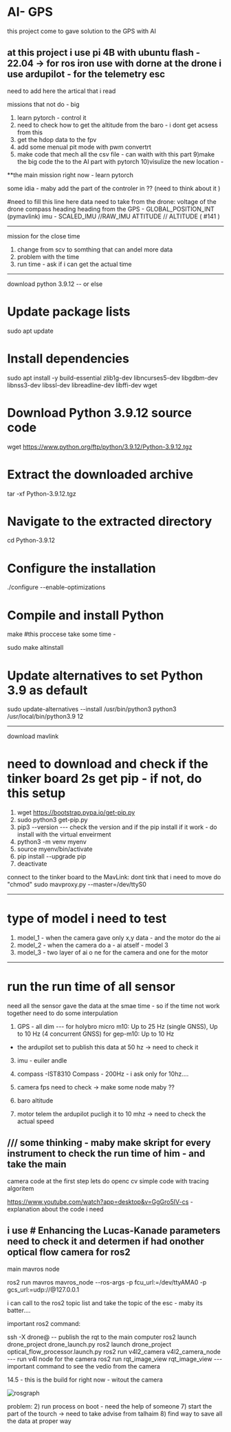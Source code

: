 # AI- GPS 
this project come to gave solution to the GPS with AI 



at this project i use pi 4B with ubuntu flash - 22.04 -> for ros iron use with dorne 
at the drone i use ardupilot - for the telemetry esc 
--------------------------------------------------------------------------------
need to add here the artical that i read
















missions that not do - big
1) learn pytorch - control it 
3) need to check how to get the altitude from the baro - i dont get acsess from this 
5) get the hdop data to the fpv 
6) add some menual pit mode with pwm convertrt 
8) make code that mech all the csv file  - can waith with this part 
9)make the big code the to the AI part with pytorch 
10)visulize the new location - 


**the main mission right now - learn pytorch 



some idia - maby add the part of the controler in ?? (need to think about it )


#need to fill this line here 
data need to take from the drone:
voltage of the drone 
compass heading 
heading from the GPS - GLOBAL_POSITION_INT (pymavlink)
imu - SCALED_IMU //RAW_IMU
ATTITUDE // ALTITUDE ( #141 )





-----------------------------------------------------------------------------
mission for the close time 
1) change from scv to somthing that can andel more data
2) problem with the time
3) run time - ask if i can get the actual time



------------------------------------------------------------------------------

download python 3.9.12 -- or else 

# Update package lists
sudo apt update

# Install dependencies
sudo apt install -y build-essential zlib1g-dev libncurses5-dev libgdbm-dev libnss3-dev libssl-dev libreadline-dev libffi-dev wget

# Download Python 3.9.12 source code
wget https://www.python.org/ftp/python/3.9.12/Python-3.9.12.tgz

# Extract the downloaded archive
tar -xf Python-3.9.12.tgz

# Navigate to the extracted directory
cd Python-3.9.12

# Configure the installation
./configure --enable-optimizations

# Compile and install Python
make #this proccese take some time - 

sudo make altinstall

# Update alternatives to set Python 3.9 as default
sudo update-alternatives --install /usr/bin/python3 python3 /usr/local/bin/python3.9 12

--------------------------------------------------------------------------------
download mavlink 
# need to download and check if the tinker board 2s get pip - if not, do this setup

1) wget https://bootstrap.pypa.io/get-pip.py
2) sudo python3 get-pip.py
3) pip3 --version --- check the version and if the pip install
if it work - do install with the virtual enveirment 
4) python3 -m venv myenv
5) source myenv/bin/activate
6) pip install --upgrade pip
7) deactivate


connect to the tinker board to the MavLink:
dont tink that i need to move do "chmod"
sudo mavproxy.py --master=/dev/ttyS0

--------------------------------------------------------------------------------
# type of model i need to test 
1) model_1 - when the camera gave only x,y data - and the motor do the ai 
2) model_2 - when the camera do a - ai atself - model 3
3) model_3 - two layer of ai o ne for the camera and one for the motor 
---------------------------------------------------------------------------------

# run the run time of all sensor 
need all the sensor gave the data at the smae time - so if the time not work together need to do some interpulation 
  
1) GPS - all dim ---
   for holybro micro m10:
Up to 25 Hz (single GNSS),
Up to 10 Hz (4 concurrent GNSS)
  for gep-m10:
Up to 10 Hz
* the ardupilot set to publish this data at 50 hz -> need to check it 

3) imu - euiler andle 
4) compass
  -IST8310 Compass - 200Hz - i ask only for 10hz....

   
    
6) camera fps
   need to check -> make some node maby ??
   
9) baro altitude
10) motor telem
    the ardupilot pucligh it to 10 mhz -> need to check the actual speed 




/// some thinking - maby make skript for every instrument to check the run time of him - and take the main 
------------------------------------------------------------------------------
camera code 
at the first step lets do openc cv simple code with tracing algoritem 

https://www.youtube.com/watch?app=desktop&v=GgGro5IV-cs  - explanation about the code i need 

i use         # Enhancing the Lucas-Kanade parameters
need to check it and determen if had onother optical flow camera for ros2
----------------------------------------------------------------------------------------------
main mavros node 

ros2 run mavros mavros_node --ros-args -p fcu_url:=/dev/ttyAMA0 -p gcs_url:=udp://@127.0.0.1

i can call to the ros2 topic list and take the topic of the esc - maby its batter....


important ros2 command:

ssh -X drone@   -- publish the rqt to the main computer
ros2 launch drone_project drone_launch.py
ros2 launch drone_project optical_flow_processor.launch.py 
ros2 run v4l2_camera v4l2_camera_node --- run v4l node for the camera 
ros2 run rqt_image_view rqt_image_view --- important command to see the vedio from the camera 


14.5 - this is the build for right now - witout the camera 


![rosgraph](https://github.com/naorwaiss/Ai_gps_ros2/assets/122612935/5e39db3d-c7cd-40ed-8e74-d49728d9db71)




problem:
2) run process on boot - need the help of someone
7) start the part of the tourch -> need to take advise from talhaim
8) find way to save all the data at proper way 

